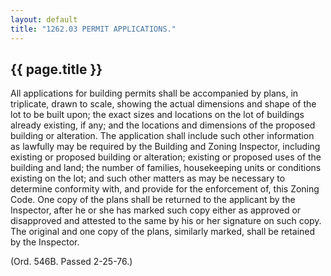 ```yaml
---
layout: default 
title: "1262.03 PERMIT APPLICATIONS."
---
```


{{ page.title }}
----------------

All applications for building permits shall be accompanied by plans, in
triplicate, drawn to scale, showing the actual dimensions and shape of
the lot to be built upon; the exact sizes and locations on the lot of
buildings already existing, if any; and the locations and dimensions of
the proposed building or alteration. The application shall include such
other information as lawfully may be required by the Building and Zoning
Inspector, including existing or proposed building or alteration;
existing or proposed uses of the building and land; the number of
families, housekeeping units or conditions existing on the lot; and such
other matters as may be necessary to determine conformity with, and
provide for the enforcement of, this Zoning Code. One copy of the plans
shall be returned to the applicant by the Inspector, after he or she has
marked such copy either as approved or disapproved and attested to the
same by his or her signature on such copy. The original and one copy of
the plans, similarly marked, shall be retained by the Inspector.

(Ord. 546B. Passed 2-25-76.)
